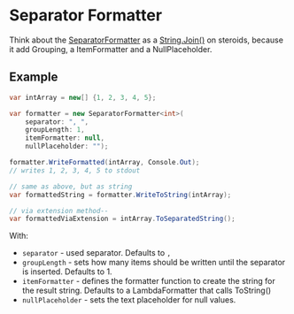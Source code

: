 ﻿# Separator Formatter

Think about the [SeparatorFormatter](../../../Text/Formatter/SeparatorFormatter.cs) as a [String.Join()](https://docs.microsoft.com/en-us/dotnet/api/system.string.join) on steroids, because it add Grouping, a ItemFormatter and a NullPlaceholder.

## Example
```csharp
var intArray = new[] {1, 2, 3, 4, 5};

var formatter = new SeparatorFormatter<int>(
    separator: ", ",
    groupLength: 1,
    itemFormatter: null,
    nullPlaceholder: "");

formatter.WriteFormatted(intArray, Console.Out);
// writes 1, 2, 3, 4, 5 to stdout

// same as above, but as string
var formattedString = formatter.WriteToString(intArray);

// via extension method-- 
var formattedViaExtension = intArray.ToSeparatedString();
```

With:
* `separator` - used separator. Defaults to `, `
* `groupLength` - sets how many items should be written until the separator is inserted. Defaults to 1.
* `itemFormatter` - defines the formatter function to create the string for the result string. Defaults to a LambdaFormatter that calls ToString()
* `nullPlaceholder` - sets the text placeholder for null values.



